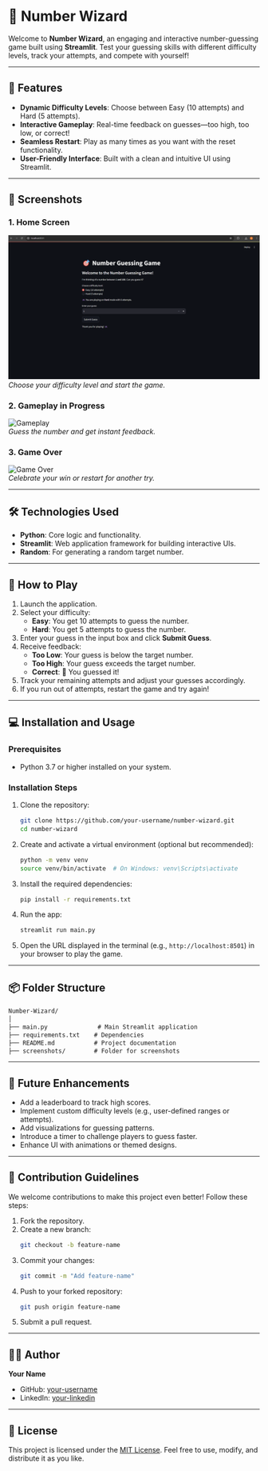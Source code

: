 # 🎯 Number Wizard

Welcome to **Number Wizard**, an engaging and interactive number-guessing game built using **Streamlit**. Test your guessing skills with different difficulty levels, track your attempts, and compete with yourself!

---

## 🚀 Features

- **Dynamic Difficulty Levels**: Choose between Easy (10 attempts) and Hard (5 attempts).
- **Interactive Gameplay**: Real-time feedback on guesses—too high, too low, or correct!
- **Seamless Restart**: Play as many times as you want with the reset functionality.
- **User-Friendly Interface**: Built with a clean and intuitive UI using Streamlit.

---

## 📸 Screenshots

### 1. Home Screen
![Home Screen](screenshots/home_screen.png)  
*Choose your difficulty level and start the game.*

### 2. Gameplay in Progress
![Gameplay](screenshots/gameplay.png)  
*Guess the number and get instant feedback.*

### 3. Game Over
![Game Over](screenshots/game_over.png)  
*Celebrate your win or restart for another try.*

---

## 🛠️ Technologies Used

- **Python**: Core logic and functionality.
- **Streamlit**: Web application framework for building interactive UIs.
- **Random**: For generating a random target number.

---

## 📖 How to Play

1. Launch the application.
2. Select your difficulty:
   - **Easy**: You get 10 attempts to guess the number.
   - **Hard**: You get 5 attempts to guess the number.
3. Enter your guess in the input box and click **Submit Guess**.
4. Receive feedback:
   - **Too Low**: Your guess is below the target number.
   - **Too High**: Your guess exceeds the target number.
   - **Correct**: 🎉 You guessed it!
5. Track your remaining attempts and adjust your guesses accordingly.
6. If you run out of attempts, restart the game and try again!

---

## 💻 Installation and Usage

### Prerequisites

- Python 3.7 or higher installed on your system.

### Installation Steps

1. Clone the repository:
   ```bash
   git clone https://github.com/your-username/number-wizard.git
   cd number-wizard
   ```
2. Create and activate a virtual environment (optional but recommended):
   ```bash
   python -m venv venv
   source venv/bin/activate  # On Windows: venv\Scripts\activate
   ```
3. Install the required dependencies:
   ```bash
   pip install -r requirements.txt
   ```

4. Run the app:
   ```bash
   streamlit run main.py
   ```

5. Open the URL displayed in the terminal (e.g., `http://localhost:8501`) in your browser to play the game.

---

## 📦 Folder Structure

```
Number-Wizard/
│
├── main.py              # Main Streamlit application
├── requirements.txt    # Dependencies
├── README.md           # Project documentation
├── screenshots/        # Folder for screenshots
```

---

## 🌟 Future Enhancements

- Add a leaderboard to track high scores.
- Implement custom difficulty levels (e.g., user-defined ranges or attempts).
- Add visualizations for guessing patterns.
- Introduce a timer to challenge players to guess faster.
- Enhance UI with animations or themed designs.

---

## 🤝 Contribution Guidelines

We welcome contributions to make this project even better! Follow these steps:

1. Fork the repository.
2. Create a new branch:
   ```bash
   git checkout -b feature-name
   ```
3. Commit your changes:
   ```bash
   git commit -m "Add feature-name"
   ```
4. Push to your forked repository:
   ```bash
   git push origin feature-name
   ```
5. Submit a pull request.

---

## 🧑‍💻 Author

**Your Name**  
- GitHub: [your-username](https://github.com/nishnarudkar)  
- LinkedIn: [your-linkedin](https://www.linkedin.com/in/nishant-narudkar-1b5225238/)  

---

## 📜 License

This project is licensed under the [MIT License](LICENSE). Feel free to use, modify, and distribute it as you like.
